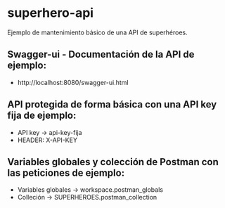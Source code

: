 # superhero-api
Ejemplo de mantenimiento básico de una API de superhéroes.

## Swagger-ui - Documentación de la API de ejemplo:
* http://localhost:8080/swagger-ui.html

## API protegida de forma básica con una API key fija de ejemplo:
* API key -> api-key-fija
* HEADER: X-API-KEY

## Variables globales y colección de Postman con las peticiones de ejemplo:
* Variables globales -> workspace.postman_globals
* Colleción -> SUPERHEROES.postman_collection
